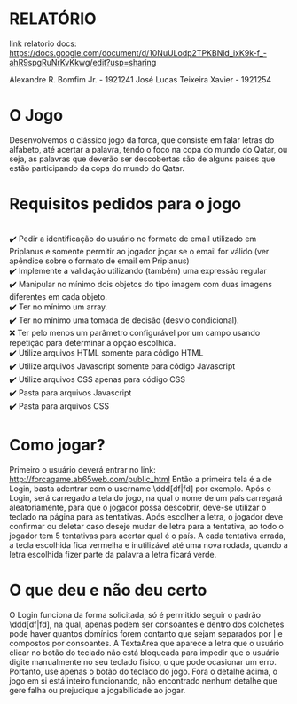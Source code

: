 # RELATÓRIO

link relatorio docs:
https://docs.google.com/document/d/10NuULodp2TPKBNid_ixK9k-f_-ahR9spgRuNrKvKkwg/edit?usp=sharing

Alexandre R. Bomfim Jr. - 1921241
José Lucas Teixeira Xavier - 1921254

# O Jogo

Desenvolvemos o clássico jogo da forca, que consiste em falar letras do alfabeto, até acertar a palavra, tendo o foco na copa do mundo do Qatar, ou seja, as palavras que deverão ser descobertas são de alguns países que estão participando da copa do mundo do Qatar.

# Requisitos pedidos para o jogo

 <br/> :heavy_check_mark: Pedir a identificação do usuário no formato de email utilizado em Priplanus e somente permitir ao jogador jogar se o email for válido (ver apêndice sobre o formato de email em Priplanus)
 <br/> :heavy_check_mark: Implemente a validação utilizando (também) uma expressão regular 
 <br/> :heavy_check_mark: Manipular no mínimo dois objetos do tipo imagem com duas imagens diferentes em cada objeto. 
 <br/> :heavy_check_mark: Ter no mínimo um array. 
 <br/> :heavy_check_mark: Ter no mínimo uma tomada de decisão (desvio condicional).
 <br/> :x: Ter pelo menos um parâmetro configurável por um campo usando repetição para determinar a opção escolhida. 
 <br/> :heavy_check_mark: Utilize arquivos HTML somente para código HTML
 <br/> :heavy_check_mark: Utilize arquivos Javascript somente para código Javascript
 <br/> :heavy_check_mark: Utilize arquivos CSS apenas para código CSS
 <br/> :heavy_check_mark: Pasta para arquivos Javascript
 <br/> :heavy_check_mark: Pasta para arquivos CSS 

# Como jogar?

Primeiro o usuário deverá entrar no link: http://forcagame.ab65web.com/public_html
Então a primeira tela é a de Login, basta adentrar com o username \ddd[df|fd] por exemplo. Após o Login, será carregado a tela do jogo, na qual o nome de um país carregará aleatoriamente, para que o jogador possa descobrir, deve-se utilizar o teclado na página para as tentativas. Após escolher a letra, o jogador deve confirmar ou deletar caso deseje mudar de letra para a tentativa, ao todo o jogador tem 5 tentativas para acertar qual é o país. A cada tentativa errada, a tecla escolhida fica vermelha e inutilizável até uma nova rodada, quando a letra escolhida fizer parte da palavra a letra ficará verde.

# O que deu e não deu certo

O Login funciona da forma solicitada, só é permitido seguir o padrão \ddd[df|fd], na qual, apenas podem ser consoantes e dentro dos colchetes pode haver quantos domínios forem contanto que sejam separados por | e compostos por consoantes. 
A TextaArea que aparece a letra que o usuário clicar no botão do teclado não está bloqueada para impedir que o usuário digite manualmente no seu teclado fisico, o que pode ocasionar um erro. Portanto, use apenas o botão do teclado do jogo.
Fora o detalhe acima, o jogo em si está inteiro funcionando, não encontrado nenhum detalhe que gere falha ou prejudique a jogabilidade ao jogar.


